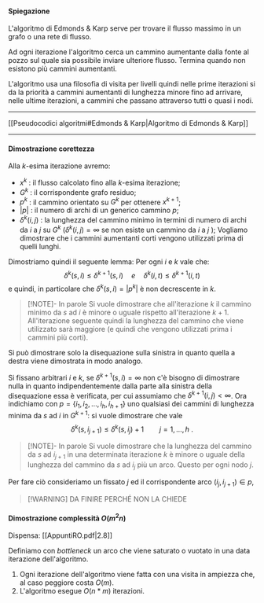#### Spiegazione
L'algoritmo di Edmonds & Karp serve per trovare il flusso massimo in un grafo o una rete di flusso.

Ad ogni iterazione l'algoritmo cerca un cammino aumentante dalla fonte al pozzo sul quale sia possibile inviare ulteriore flusso. Termina quando non esistono più cammini aumentanti.

L'algoritmo usa una filosofia di visita per livelli quindi nelle prime iterazioni si da la priorità a cammini aumentanti di lunghezza minore fino ad arrivare, nelle ultime iterazioni, a cammini che passano attraverso tutti o quasi i nodi.
___
[[Pseudocodici algoritmi#Edmonds & Karp|Algoritmo di Edmonds & Karp]]
___
#### Dimostrazione corettezza
Alla $k$-esima iterazione avremo:
- $x^k$ : il flusso calcolato fino alla $k$-esima iterazione;
- $G^k$ : il corrispondente grafo residuo;
- $p^k$ : il cammino orientato su $G^k$ per ottenere $x^{k+1}$;
- $|p|$ : il numero di archi di un generico cammino $p$;
- $\delta ^ k (i,j)$ : la lunghezza del cammino minimo in termini di numero di archi da $i$ a $j$ su $G^k$ ($\delta ^ k (i,j) = \infty$ se non esiste un cammino da $i$ a $j$ );
Vogliamo dimostrare che i cammini aumentanti corti vengono utilizzati prima di quelli lunghi.

Dimostriamo quindi il seguente lemma:
Per ogni $i$ e $k$ vale che:
$$
\delta^k(s,i)\leq \delta^{k+1}(s,i) \quad e \quad \delta^k(i,t) \leq \delta^{k+1}(i,t)
$$
e quindi, in particolare che $\delta^k(s,i) = |p^k|$ è non decrescente in $k$.

> [!NOTE]- In parole
> Si vuole dimostrare che all'iterazione $k$ il cammino minimo da $s$ ad $i$ è minore o uguale rispetto all'iterazione $k+1$.
> All'iterazione seguente quindi la lunghezza del cammino che viene utilizzato sarà maggiore (e quindi che vengono utilizzati prima i cammini più corti).

Si può dimostrare solo la disequazione sulla sinistra in quanto quella a destra viene dimostrata in modo analogo.

Si fissano arbitrari $i$ e $k$, se $\delta^{k+1}(s,i) = \infty$ non c'è bisogno di dimostrare nulla in quanto indipendentemente dalla parte alla sinistra della disequazione essa è verificata, per cui assumiamo che $\delta^{k+1}(i,j) < \infty$. Ora indichiamo con $p=\{i_1,i_2,...,i_h,i_{h+1}\}$ uno qualsiasi dei cammini di lunghezza minima da $s$ ad $i$ in $G^{k+1}$: si vuole dimostrare che vale
$$
\delta^k(s,i_{j+1}) \leq \delta^k(s,i_j)+1 \qquad j=1,...,h\ .
$$

> [!NOTE]- In parole
> Si vuole dimostrare che la lunghezza del cammino da $s$ ad $i_{j+1}$ in una determinata iterazione $k$ è minore o uguale della lunghezza del cammino da $s$ ad $i_j$ più un arco. Questo per ogni nodo $j$.

Per fare ciò consideriamo un fissato $j$ ed il corrispondente arco $(i_j,i_{j+1}) \in p$, 

> [!WARNING] DA FINIRE PERCHÉ NON LA CHIEDE

#### Dimostrazione complessità $O(m^2n)$

Dispensa: [[AppuntiRO.pdf|2.8]]

Definiamo con $bottleneck$ un arco che viene saturato o vuotato in una data iterazione dell'algoritmo.

1. Ogni iterazione dell'algoritmo viene fatta con una visita in ampiezza che, al caso peggiore costa $O(m)$.
2. L'algoritmo esegue $O(n * m)$ iterazioni.